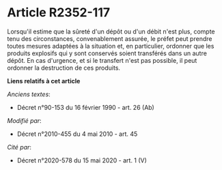 # Article R2352-117

Lorsqu'il estime que la sûreté d'un dépôt ou d'un débit n'est plus, compte tenu des circonstances, convenablement assurée, le
préfet peut prendre toutes mesures adaptées à la situation et, en particulier, ordonner que les produits explosifs qui y sont
conservés soient transférés dans un autre dépôt. En cas d'urgence, et si le transfert n'est pas possible, il peut ordonner la
destruction de ces produits.

**Liens relatifs à cet article**

_Anciens textes_:

  - Décret n°90-153 du 16 février 1990 - art. 26 (Ab)

_Modifié par_:

  - Décret n°2010-455 du 4 mai 2010 - art. 45

_Cité par_:

  - Décret n°2020-578 du 15 mai 2020 - art. 1 (V)
